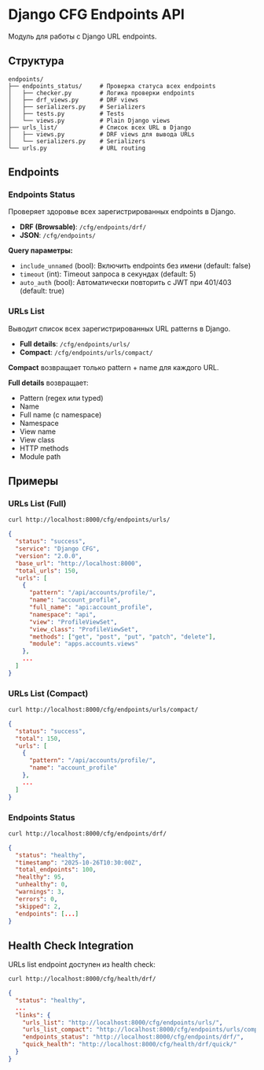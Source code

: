 # Django CFG Endpoints API

Модуль для работы с Django URL endpoints.

## Структура

```
endpoints/
├── endpoints_status/     # Проверка статуса всех endpoints
│   ├── checker.py        # Логика проверки endpoints
│   ├── drf_views.py      # DRF views
│   ├── serializers.py    # Serializers
│   ├── tests.py          # Tests
│   └── views.py          # Plain Django views
├── urls_list/            # Список всех URL в Django
│   ├── views.py          # DRF views для вывода URLs
│   └── serializers.py    # Serializers
└── urls.py               # URL routing
```

## Endpoints

### Endpoints Status

Проверяет здоровье всех зарегистрированных endpoints в Django.

- **DRF (Browsable)**: `/cfg/endpoints/drf/`
- **JSON**: `/cfg/endpoints/`

**Query параметры:**
- `include_unnamed` (bool): Включить endpoints без имени (default: false)
- `timeout` (int): Timeout запроса в секундах (default: 5)
- `auto_auth` (bool): Автоматически повторить с JWT при 401/403 (default: true)

### URLs List

Выводит список всех зарегистрированных URL patterns в Django.

- **Full details**: `/cfg/endpoints/urls/`
- **Compact**: `/cfg/endpoints/urls/compact/`

**Compact** возвращает только pattern + name для каждого URL.

**Full details** возвращает:
- Pattern (regex или typed)
- Name
- Full name (с namespace)
- Namespace
- View name
- View class
- HTTP methods
- Module path

## Примеры

### URLs List (Full)

```bash
curl http://localhost:8000/cfg/endpoints/urls/
```

```json
{
  "status": "success",
  "service": "Django CFG",
  "version": "2.0.0",
  "base_url": "http://localhost:8000",
  "total_urls": 150,
  "urls": [
    {
      "pattern": "/api/accounts/profile/",
      "name": "account_profile",
      "full_name": "api:account_profile",
      "namespace": "api",
      "view": "ProfileViewSet",
      "view_class": "ProfileViewSet",
      "methods": ["get", "post", "put", "patch", "delete"],
      "module": "apps.accounts.views"
    },
    ...
  ]
}
```

### URLs List (Compact)

```bash
curl http://localhost:8000/cfg/endpoints/urls/compact/
```

```json
{
  "status": "success",
  "total": 150,
  "urls": [
    {
      "pattern": "/api/accounts/profile/",
      "name": "account_profile"
    },
    ...
  ]
}
```

### Endpoints Status

```bash
curl http://localhost:8000/cfg/endpoints/drf/
```

```json
{
  "status": "healthy",
  "timestamp": "2025-10-26T10:30:00Z",
  "total_endpoints": 100,
  "healthy": 95,
  "unhealthy": 0,
  "warnings": 3,
  "errors": 0,
  "skipped": 2,
  "endpoints": [...]
}
```

## Health Check Integration

URLs list endpoint доступен из health check:

```bash
curl http://localhost:8000/cfg/health/drf/
```

```json
{
  "status": "healthy",
  ...
  "links": {
    "urls_list": "http://localhost:8000/cfg/endpoints/urls/",
    "urls_list_compact": "http://localhost:8000/cfg/endpoints/urls/compact/",
    "endpoints_status": "http://localhost:8000/cfg/endpoints/drf/",
    "quick_health": "http://localhost:8000/cfg/health/drf/quick/"
  }
}
```
